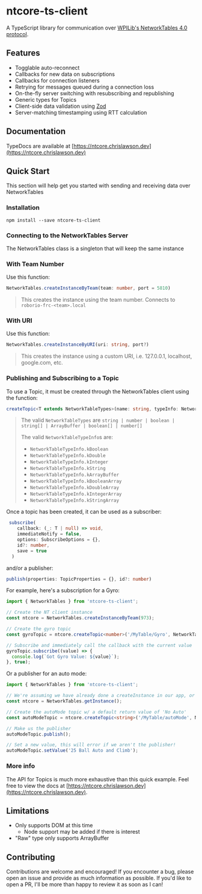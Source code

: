 # ntcore-ts-client

A TypeScript library for communication over [WPILib's NetworkTables 4.0 protocol](https://github.com/wpilibsuite/allwpilib/blob/main/ntcore/doc/networktables4.adoc).

## Features

- Togglable auto-reconnect
- Callbacks for new data on subscriptions
- Callbacks for connection listeners
- Retrying for messages queued during a connection loss
- On-the-fly server switching with resubscribing and republishing
- Generic types for Topics
- Client-side data validation using [Zod](https://github.com/colinhacks/zod)
- Server-matching timestamping using RTT calculation

## Documentation

TypeDocs are available at [https://ntcore.chrislawson.dev](https://ntcore.chrislawson.dev)

## Quick Start

This section will help get you started with sending and receiving data over NetworkTables

### Installation

`npm install --save ntcore-ts-client`

### Connecting to the NetworkTables Server

The NetworkTables class is a singleton that will keep the same instance

### With Team Number

Use this function:

```typescript
NetworkTables.createInstanceByTeam(team: number, port = 5810)
```

> This creates the instance using the team number. Connects to `roborio-frc-<team>.local`

### With URI

Use this function:

```typescript
NetworkTables.createInstanceByURI(uri: string, port?)
```

> This creates the instance using a custom URI, i.e. 127.0.0.1, localhost, google.com, etc.

### Publishing and Subscribing to a Topic

To use a Topic, it must be created through the NetworkTables client using the function:

```typescript
createTopic<T extends NetworkTableTypes>(name: string, typeInfo: NetworkTableTypeInfo, defaultValue?: T)
```

> The valid `NetworkTableTypes` are `string | number | boolean | string[] | ArrayBuffer | boolean[] | number[]`
>
> The valid `NetworkTableTypeInfo`s are:
>
> - `NetworkTableTypeInfo.kBoolean`
> - `NetworkTableTypeInfo.kDouble`
> - `NetworkTableTypeInfo.kInteger`
> - `NetworkTableTypeInfo.kString`
> - `NetworkTableTypeInfo.kArrayBuffer`
> - `NetworkTableTypeInfo.kBooleanArray`
> - `NetworkTableTypeInfo.kDoubleArray`
> - `NetworkTableTypeInfo.kIntegerArray`
> - `NetworkTableTypeInfo.kStringArray`

Once a topic has been created, it can be used as a subscriber:

```typescript
 subscribe(
    callback: (_: T | null) => void,
    immediateNotify = false,
    options: SubscribeOptions = {},
    id?: number,
    save = true
  )
```

and/or a publisher:

```typescript
publish(properties: TopicProperties = {}, id?: number)
```

For example, here's a subscription for a Gyro:

```typescript
import { NetworkTables } from 'ntcore-ts-client';

// Create the NT client instance
const ntcore = NetworkTables.createInstanceByTeam(973);

// Create the gyro topic
const gyroTopic = ntcore.createTopic<number>('/MyTable/Gyro', NetworkTablesTypeInfo.kDouble);

// Subscribe and immediately call the callback with the current value
gyroTopic.subscribe((value) => {
  console.log(`Got Gyro Value: ${value}`);
}, true);
```

Or a publisher for an auto mode:

```typescript
import { NetworkTables } from 'ntcore-ts-client';

// We're assuming we have already done a createInstance in our app, or this will throw an error!
const ntcore = NetworkTables.getInstance();

// Create the autoMode topic w/ a default return value of 'No Auto'
const autoModeTopic = ntcore.createTopic<string>('/MyTable/autoMode', NetworkTablesTypeInfo.kString, 'No Auto');

// Make us the publisher
autoModeTopic.publish();

// Set a new value, this will error if we aren't the publisher!
autoModeTopic.setValue('25 Ball Auto and Climb');
```

### More info

The API for Topics is much more exhaustive than this quick example. Feel free to view the docs at [https://ntcore.chrislawson.dev](https://ntcore.chrislawson.dev).

## Limitations

- Only supports DOM at this time
  - Node support may be added if there is interest
- "Raw" type only supports ArrayBuffer

## Contributing

Contributions are welcome and encouraged! If you encounter a bug, please open an issue and provide as much information as possible. If you'd like to open a PR, I'll be more than happy to review it as soon as I can!
